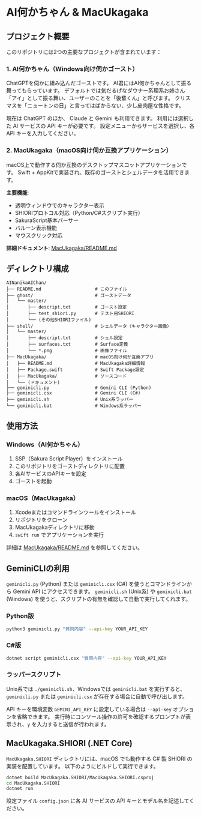 # AI何かちゃん & MacUkagaka

## プロジェクト概要

このリポジトリには2つの主要なプロジェクトが含まれています：

### 1. AI何かちゃん（Windows向け伺かゴースト）
ChatGPTを伺かに組み込んだゴーストです。
AI君にはAI何かちゃんとして振る舞ってもらっています。
デフォルトでは気だるげなダウナー系理系お姉さん「アイ」として振る舞い、ユーザーのことを「後輩くん」と呼びます。
クリスマスを「ニュートンの日」と言ってはばからない、少し皮肉屋な性格です。

現在は ChatGPT のほか、 Claude と Gemini も利用できます。
利用には選択した AI サービスの API キーが必要です。
設定メニューからサービスを選択し、各 API キーを入力してください。

### 2. MacUkagaka（macOS向け伺か互換アプリケーション）
macOS上で動作する伺か互換のデスクトップマスコットアプリケーションです。
Swift + AppKitで実装され、既存のゴーストとシェルデータを活用できます。

**主要機能**:
- 透明ウィンドウでのキャラクター表示
- SHIORIプロトコル対応（Python/C#スクリプト実行）
- SakuraScript基本パーサー
- バルーン表示機能
- マウスクリック対応

**詳細ドキュメント**: [MacUkagaka/README.md](MacUkagaka/README.md)

## ディレクトリ構成

```
AINanikaAIChan/
├── README.md                    # このファイル
├── ghost/                       # ゴーストデータ
│   └── master/
│       ├── descript.txt         # ゴースト設定
│       ├── test_shiori.py       # テスト用SHIORI
│       └── (その他SHIORIファイル)
├── shell/                       # シェルデータ（キャラクター画像）
│   └── master/
│       ├── descript.txt         # シェル設定
│       ├── surfaces.txt         # Surface定義
│       └── *.png                # 画像ファイル
├── MacUkagaka/                  # macOS向け伺か互換アプリ
│   ├── README.md                # MacUkagaka詳細情報
│   ├── Package.swift            # Swift Package設定
│   ├── MacUkagaka/              # ソースコード
│   └── (ドキュメント)
├── geminicli.py                 # Gemini CLI (Python)
├── geminicli.csx                # Gemini CLI (C#)
├── geminicli.sh                 # Unix系ラッパー
└── geminicli.bat                # Windows系ラッパー
```

## 使用方法

### Windows（AI何かちゃん）
1. SSP（Sakura Script Player）をインストール
2. このリポジトリをゴーストディレクトリに配置
3. 各AIサービスのAPIキーを設定
4. ゴーストを起動

### macOS（MacUkagaka）
1. Xcodeまたはコマンドラインツールをインストール
2. リポジトリをクローン
3. MacUkagakaディレクトリに移動
4. `swift run` でアプリケーションを実行

詳細は [MacUkagaka/README.md](MacUkagaka/README.md) を参照してください。

## GeminiCLIの利用

`geminicli.py` (Python) または `geminicli.csx` (C#) を使うとコマンドラインから Gemini API にアクセスできます。
`geminicli.sh` (Unix系) や `geminicli.bat` (Windows) を使うと、スクリプトの有無を確認して自動で実行してくれます。

### Python版
```bash
python3 geminicli.py "質問内容" --api-key YOUR_API_KEY
```

### C#版
```bash
dotnet script geminicli.csx "質問内容" --api-key YOUR_API_KEY
```

### ラッパースクリプト
Unix系では `./geminicli.sh`、Windowsでは `geminicli.bat` を実行すると、
`geminicli.py` または `geminicli.csx` が存在する場合に自動で呼び出します。

API キーを環境変数 `GEMINI_API_KEY` に設定している場合は `--api-key` オプションを省略できます。
実行時にコンソール操作の許可を確認するプロンプトが表示され、`y` を入力すると送信が行われます。

## MacUkagaka.SHIORI (.NET Core)

`MacUkagaka.SHIORI` ディレクトリには、macOS でも動作する C# 製 SHIORI の実装を配置しています。
以下のようにビルドして実行できます。

```bash
dotnet build MacUkagaka.SHIORI/MacUkagaka.SHIORI.csproj
cd MacUkagaka.SHIORI
dotnet run
```

設定ファイル `config.json` に各 AI サービスの API キーとモデル名を記述してください。
